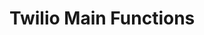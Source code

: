 <!-- TITLE: Definitions -->
<!-- SUBTITLE: On this section: Description and definitions (example) -->

# Twilio Main Functions